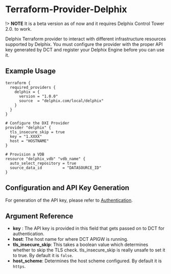 # <provider> Terraform-Provider-Delphix

!> **NOTE**
It is a beta version as of now and it requires Delphix Control Tower 2.0. to work.

Delphix Terraform provider to interact with different infrastructure resources supported by Delphix. You must configure the provider
with the proper API key generated by DCT and register your Delphix Engine before you can use it.

## Example Usage

```hcl
terraform {
  required_providers {
    delphix = {
      version = "1.0.0"
      source  = "delphix.com/local/delphix"
    }
  }
}

# Configure the DXI Provider
provider "delphix" {
  tls_insecure_skip = true 
  key = "1.XXXX"
  host = "HOSTNAME"
}

# Provision a VDB
resource "delphix_vdb" "vdb_name" {
  auto_select_repository = true
  source_data_id         = "DATASOURCE_ID"
}
```

## Configuration and API Key Generation

For generation of the API key, please refer to [Authentication](https://docs.delphix.com/dctmc/authentication).


## Argument Reference

* __key__ : The API key is provided in this field that gets passed on to DCT for authentication.
* __host__: The host name for where DCT APIGW is running.
* __tls_insecure_skip__: This takes a boolean value which determines whether to skip the TLS check. tls_insecure_skip is really unsafe to set it to true. By default it is `false`.
* __host_scheme__: Determines the host scheme configured. By default it is `https`.
